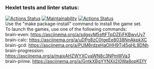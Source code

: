 ### Hexlet tests and linter status:
[![Actions Status](https://github.com/Mefistrot/python-project-lvl1/workflows/hexlet-check/badge.svg)](https://github.com/Mefistrot/python-project-lvl1/actions)
[![Maintainability](https://api.codeclimate.com/v1/badges/a99a88d28ad37a79dbf6/maintainability)](https://codeclimate.com/github/codeclimate/codeclimate/maintainability)
[![Actions Status](https://github.com/Mefistrot/python-project-lvl1/workflows/linter-check/badge.svg)](https://github.com/Mefistrot/python-project-lvl1/actions)  
Use the "make package-install" command to install the game set.  
To launch the games, use one of the following commands:  
brain-even: https://asciinema.org/a/sdgsvM5sftFTpDZEjFKBwvUy7  
brain-calc: https://asciinema.org/a/uDPg8zC0tgeEe8038NnAkpkXC  
brain-gcd: https://asciinema.org/a/PUM6rdzeHaOHH9Tj45gHL9DNh  
brain-progression: https://asciinema.org/a/maixAHZWYXCyaWN8c3NPmWVa3  
brain-prime: https://asciinema.org/a/GntkXBgYYNXii2I0Wa8opKEfY